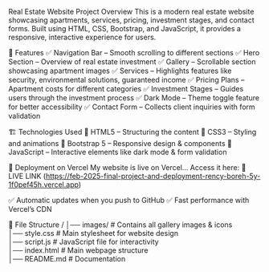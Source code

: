 Real Estate Website
 Project Overview
This is a modern real estate website showcasing apartments, services, pricing,
investment stages, and contact forms. Built using HTML, CSS, Bootstrap, 
and JavaScript, it provides a responsive, interactive experience for users.

🎯 Features
✅ Navigation Bar – Smooth scrolling to different sections
✅ Hero Section – Overview of real estate investment 
✅ Gallery – Scrollable section showcasing apartment images
✅ Services – Highlights features like security, environmental solutions, guaranteed income
✅ Pricing Plans – Apartment costs for different categories
✅ Investment Stages – Guides users through the investment process 
✅ Dark Mode – Theme toggle feature for better accessibility 
✅ Contact Form – Collects client inquiries with form validation

🏗️ Technologies Used
🔹 HTML5 – Structuring the content 
🔹 CSS3 – Styling and animations 
🔹 Bootstrap 5 – Responsive design & components 
🔹 JavaScript – Interactive elements like dark mode & form validation

🚀 Deployment on Vercel
My website is live on Vercel... Access it here: 🔗 LIVE LINK (https://feb-2025-final-project-and-deployment-rency-boreh-5y-1f0pef45h.vercel.app)



✅ Automatic updates when you push to GitHub ✅ Fast performance with Vercel’s CDN

📂 File Structure
/
│── images/        # Contains all gallery images & icons  
│── style.css      # Main stylesheet for website design  
│── script.js      # JavaScript file for interactivity  
│── index.html     # Main webpage structure  
│── README.md      # Documentation  


